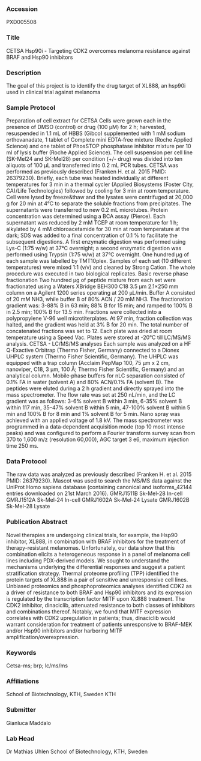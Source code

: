 ### Accession
PXD005508

### Title
CETSA Hsp90i -  Targeting CDK2 overcomes melanoma resistance against BRAF and Hsp90 inhibitors

### Description
The goal of this project is to identify the drug target of XL888, an hsp90i used in clinical trial against melanoma

### Sample Protocol
Preparation of cell extract for CETSA Cells were grown each in the presence of DMSO (control) or drug (100 µM) for 2 h; harvested, resuspended in 1.1 mL of HBBS (Gibco) supplemented with 1 mM sodium orthovanadate, 1 tablet of Complete mini EDTA‐free mixture (Roche Applied Science) and one tablet of PhosSTOP phosphatase inhibitor mixture per 10 ml of lysis buffer (Roche Applied Science). The cell suspension per cell line (SK-Mel24 and SK-Mel28) per condition (+/- drug) was divided into ten aliquots of 100 μL and transferred into 0.2 mL PCR tubes. CETSA was performed as previously described (Franken H. et al. 2015 PMID: 26379230). Briefly, each tube was heated individually at different temperatures for 3 min in a thermal cycler (Applied Biosystems (Foster City, CA)/Life Technologies) followed by cooling for 3 min at room temperature. Cell were lysed by freeze&thaw and the lysates were centrifuged at 20,000 g for 20 min at 4°C to separate the soluble fractions from precipitates. The supernatants were transferred to new 0.2 mL microtubes. Protein concentration was determined using a BCA assay (Pierce). Each supernatant was reduced by 2 mM TCEP at room temperature for 1 h; alkylated by 4 mM chloroacetamide for 30 min at room temperature at the dark; SDS was added to a final concentration of 0.1 % to facilitate the subsequent digestions. A first enzymatic digestion was performed using Lys-C (1:75 w/w) at 37°C overnight; a second enzymatic digestion was performed using Trypsin (1:75 w/w) at 37°C overnight. One hundred µg of each sample was labelled by TMT10plex. Samples of each set (10 different temperatures) were mixed 1:1 (v/v) and cleaned by Strong Cation. The whole procedure was executed in two biological replicates.   Basic reverse phase fractionation  Two hundred μg of peptide mixture from each set were fractionated using a Waters XBridge BEH300 C18 3.5 μm 2.1×250 mm column on a Agilent 1200 series operating at 200 μL/min. Buffer A consisted of 20 mM NH3, while buffer B of 80% ACN / 20 mM NH3. The fractionation gradient was: 3-88% B in 63 min; 88% B for 15 min; and ramped to 100% B in 2.5 min; 100% B for 13.5 min. Fractions were collected into a polypropylene V-96 well microtiterplates. At 97 min, fraction collection was halted, and the gradient was held at 3% B for 20 min. The total number of concatenated fractions was set to 12. Each plate was dried at room temperature using a Speed Vac.  Plates were stored at -20°C till LC/MS/MS analysis.  CETSA - LC/MS/MS analyses  Each sample was analyzed on a HF Q-Exactive Orbitrap (Thermo Fisher, Germany) connected to a Dionex UHPLC system (Thermo Fisher Scientific, Germany). The UHPLC was equipped with a trap column (Acclaim PepMap 100, 75 μm x 2 cm, nanoviper, C18, 3 μm, 100 Å; Thermo Fisher Scientific, Germany) and an analytical column. Mobile‐phase buffers for nLC separation consisted of 0.1% FA in water (solvent A) and 80% ACN/0.1% FA (solvent B). The peptides were eluted during a 2 h gradient and directly sprayed into the mass spectrometer. The flow rate was set at 250 nL/min, and the LC gradient was as follows: 3-6% solvent B within 3 min, 6-35% solvent B within 117 min, 35–47% solvent B within 5 min, 47-100% solvent B within 5 min and 100% B for 8 min and 1% solvent B for 5 min. Nano spray was achieved with an applied voltage of 1.8 kV. The mass spectrometer was programmed in a data‐dependent acquisition mode (top 10 most intense peaks) and was configured to perform a Fourier transform survey scan from 370 to 1,600 m/z (resolution 60,000), AGC target 3 e6, maximum injection time 250 ms.

### Data Protocol
The raw data was analyzed as previously described (Franken H. et al. 2015 PMID: 26379230). Mascot was used to search the MS/MS data against the UniProt Homo sapiens database (containing canonical and isoforms_42144 entries downloaded on 21st March 2016). GMRJ1511B Sk-Mel-28 In-cell GMRJ1512A Sk-Mel-24 In-cell GMRJ1602A Sk-Mel-24 Lysate GMRJ1602B Sk-Mel-28 Lysate

### Publication Abstract
Novel therapies are undergoing clinical trials, for example, the Hsp90 inhibitor, XL888, in combination with BRAF inhibitors for the treatment of therapy-resistant melanomas. Unfortunately, our data show that this combination elicits a heterogeneous response in a panel of melanoma cell lines including PDX-derived models. We sought to understand the mechanisms underlying the differential responses and suggest a patient stratification strategy. Thermal proteome profiling (TPP) identified the protein targets of XL888 in a pair of sensitive and unresponsive cell lines. Unbiased proteomics and phosphoproteomics analyses identified CDK2 as a driver of resistance to both BRAF and Hsp90 inhibitors and its expression is regulated by the transcription factor MITF upon XL888 treatment. The CDK2 inhibitor, dinaciclib, attenuated resistance to both classes of inhibitors and combinations thereof. Notably, we found that MITF expression correlates with CDK2 upregulation in patients; thus, dinaciclib would warrant consideration for treatment of patients unresponsive to BRAF-MEK and/or Hsp90 inhibitors and/or harboring MITF amplification/overexpression.

### Keywords
Cetsa-ms; brp; lc/ms/ms

### Affiliations
School of Biotechnology, KTH, Sweden
KTH

### Submitter
Gianluca Maddalo

### Lab Head
Dr Mathias Uhlen
School of Biotechnology, KTH, Sweden



